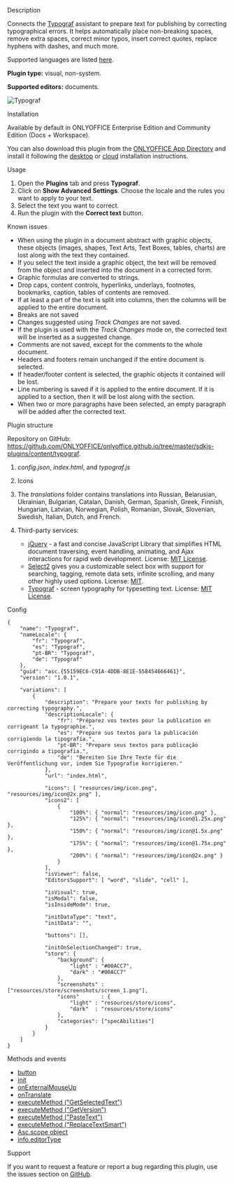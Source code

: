 Description

Connects the [Typograf](https://github.com/typograf/typograf) assistant to prepare text for publishing by correcting typographical errors. It helps automatically place non-breaking spaces, remove extra spaces, correct minor typos, insert correct quotes, replace hyphens with dashes, and much more.

Supported languages are listed [here](https://github.com/typograf/typograf/blob/dev/docs/LOCALES.en-US.md).

**Plugin type:** visual, non-system.

**Supported editors:** documents.

![Typograf](/assets/images/plugins/gifs/typograf.gif)

Installation

Available by default in ONLYOFFICE Enterprise Edition and Community Edition (Docs + Workspace).

You can also download this plugin from the [ONLYOFFICE App Directory](https://www.onlyoffice.com/en/app-directory/typograph) and install it following the [desktop](/plugin/installation/desktop) or [cloud](/plugin/installation/cloud) installation instructions.

Usage

1. Open the **Plugins** tab and press **Typograf**.
2. Click on **Show Advanced Settings**. Choose the locale and the rules you want to apply to your text.
3. Select the text you want to correct.
4. Run the plugin with the **Correct text** button.

Known issues

* When using the plugin in a document abstract with graphic objects, these objects (images, shapes, Text Arts, Text Boxes, tables, charts) are lost along with the text they contained.
* If you select the text inside a graphic object, the text will be removed from the object and inserted into the document in a corrected form.
* Graphic formulas are converted to strings.
* Drop caps, content controls, hyperlinks, underlays, footnotes, bookmarks, caption, tables of contents are removed.
* If at least a part of the text is split into columns, then the columns will be applied to the entire document.
* Breaks are not saved
* Changes suggested using *Track Changes* are not saved.
* If the plugin is used with the *Track Changes* mode on, the corrected text will be inserted as a suggested change.
* Comments are not saved, except for the comments to the whole document.
* Headers and footers remain unchanged if the entire document is selected.
* If header/footer content is selected, the graphic objects it contained will be lost.
* Line numbering is saved if it is applied to the entire document. If it is applied to a section, then it will be lost along with the section.
* When two or more paragraphs have been selected, an empty paragraph will be added after the corrected text.

Plugin structure

Repository on GitHub: <https://github.com/ONLYOFFICE/onlyoffice.github.io/tree/master/sdkjs-plugins/content/typograf>.

1. *config.json*, *index.html*, and *typograf.js*

2. Icons

3. The *translations* folder contains translations into Russian, Belarusian, Ukrainian, Bulgarian, Catalan, Danish, German, Spanish, Greek, Finnish, Hungarian, Latvian, Norwegian, Polish, Romanian, Slovak, Slovenian, Swedish, Italian, Dutch, and French.

4. Third-party services:

   * [jQuery](https://jquery.com) - a fast and concise JavaScript Library that simplifies HTML document traversing, event handling, animating, and Ajax interactions for rapid web development. License: [MIT License](https://github.com/ONLYOFFICE/onlyoffice.github.io/blob/master/sdkjs-plugins/content/typograf/licenses/jQuery.license).
   * [Select2](https://select2.org/) gives you a customizable select box with support for searching, tagging, remote data sets, infinite scrolling, and many other highly used options. License: [MIT](https://github.com/ONLYOFFICE/onlyoffice.github.io/blob/master/sdkjs-plugins/content/typograf/licenses/Select2.license).
   * [Typograf](https://github.com/typograf/typograf) - screen typography for typesetting text. License: [MIT License](https://github.com/ONLYOFFICE/onlyoffice.github.io/blob/master/sdkjs-plugins/content/typograf/licenses/Typograf.license).

Config

```
{
    "name": "Typograf",
    "nameLocale": {
        "fr": "Typograf",
        "es": "Typograf",
        "pt-BR": "Typograf",
        "de": "Typograf"
    },
    "guid": "asc.{55159EC6-C91A-4DDB-8E1E-558454666461}",
    "version": "1.0.1",

    "variations": [
        {
            "description": "Prepare your texts for publishing by correcting typography.",
            "descriptionLocale": {
                "fr": "Préparez vos textes pour la publication en corrigeant la typographie.",
                "es": "Prepare sus textos para la publicación corrigiendo la tipografía.",
                "pt-BR": "Prepare seus textos para publicação corrigindo a tipografia.",
                "de": "Bereiten Sie Ihre Texte für die Veröffentlichung vor, indem Sie Typografie korrigieren."
            },
            "url": "index.html",

            "icons": [ "resources/img/icon.png", "resources/img/icon@2x.png" ],
            "icons2": [
                {
                    "100%": { "normal": "resources/img/icon.png" },
                    "125%": { "normal": "resources/img/icon@1.25x.png" },
                    "150%": { "normal": "resources/img/icon@1.5x.png" },
                    "175%": { "normal": "resources/img/icon@1.75x.png" },
                    "200%": { "normal": "resources/img/icon@2x.png" }
                }
			],
            "isViewer": false,
            "EditorsSupport": [ "word", "slide", "cell" ],

            "isVisual": true,
            "isModal": false,
            "isInsideMode": true,

            "initDataType": "text",
            "initData": "",

            "buttons": [],

            "initOnSelectionChanged": true,
            "store": {
                "background": {
                    "light" : "#00ACC7",
                    "dark" : "#00ACC7"
                },
                "screenshots" : ["resources/store/screenshots/screen_1.png"],
                "icons"       : {
                    "light" : "resources/store/icons",
                    "dark"  : "resources/store/icons"
                },
                "categories": ["specAbilities"]
            }
        }
    ]
}
```

Methods and events

* [button](/plugin/events/button)
* [init](/plugin/events/init)
* [onExternalMouseUp](/plugin/events/onexternalmouseup)
* [onTranslate](/plugin/events/ontranslate)
* [executeMethod ("GetSelectedText")](/plugin/executemethod/common/getselectedtext)
* [executeMethod ("GetVersion")](/plugin/executemethod/common/getversion)
* [executeMethod ("PasteText")](/plugin/executemethod/common/pastetext)
* [executeMethod ("ReplaceTextSmart")](/plugin/executemethod/common/replacetextsmart)
* [Asc.scope object](/plugin/scope)
* [info.editorType](/plugin/info#editorType)

Support

If you want to request a feature or report a bug regarding this plugin, use the issues section on [GitHub](https://github.com/ONLYOFFICE/onlyoffice.github.io/issues).
